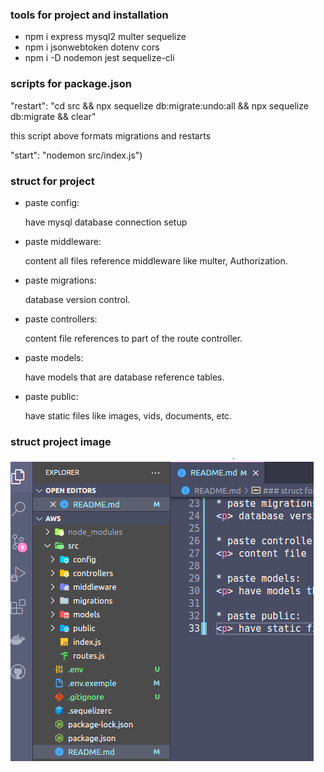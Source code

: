 ###   tools for project and installation

* npm i express mysql2 multer sequelize
* npm i jsonwebtoken dotenv cors
* npm i -D nodemon jest sequelize-cli


### scripts for package.json

<p> "restart": "cd src && npx sequelize db:migrate:undo:all && npx sequelize db:migrate && clear" </p>
<p> this script above formats migrations and restarts </p>
<p>"start": "nodemon src/index.js")</p>

### struct for project

* paste config: 
   <p> have mysql database connection setup </p>

* paste middleware:
   <p> content all files reference middleware like multer, Authorization. </p>

* paste migrations:
   <p> database version control. </p>

* paste controllers: 
   <p> content file references to part of the route controller. </p>

* paste models:
   <p> have models that are database reference tables. </p>

* paste public:
   <p> have static files  like images, vids, documents, etc. </p>


### struct project image 
![alt text](https://github.com/Jardielson-s/aws/blob/main/imageOfStruct.png)
